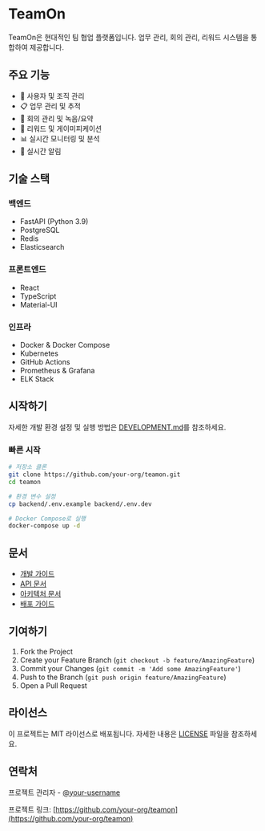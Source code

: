# TeamOn

TeamOn은 현대적인 팀 협업 플랫폼입니다. 업무 관리, 회의 관리, 리워드 시스템을 통합하여 제공합니다.

## 주요 기능

- 👥 사용자 및 조직 관리
- 📋 업무 관리 및 추적
- 🎯 회의 관리 및 녹음/요약
- 🌟 리워드 및 게이미피케이션
- 📊 실시간 모니터링 및 분석
- 🔔 실시간 알림

## 기술 스택

### 백엔드
- FastAPI (Python 3.9)
- PostgreSQL
- Redis
- Elasticsearch

### 프론트엔드
- React
- TypeScript
- Material-UI

### 인프라
- Docker & Docker Compose
- Kubernetes
- GitHub Actions
- Prometheus & Grafana
- ELK Stack

## 시작하기

자세한 개발 환경 설정 및 실행 방법은 [DEVELOPMENT.md](DEVELOPMENT.md)를 참조하세요.

### 빠른 시작
```bash
# 저장소 클론
git clone https://github.com/your-org/teamon.git
cd teamon

# 환경 변수 설정
cp backend/.env.example backend/.env.dev

# Docker Compose로 실행
docker-compose up -d
```

## 문서

- [개발 가이드](DEVELOPMENT.md)
- [API 문서](http://localhost:7000/docs)
- [아키텍처 문서](docs/ARCHITECTURE.md)
- [배포 가이드](docs/DEPLOYMENT.md)

## 기여하기

1. Fork the Project
2. Create your Feature Branch (`git checkout -b feature/AmazingFeature`)
3. Commit your Changes (`git commit -m 'Add some AmazingFeature'`)
4. Push to the Branch (`git push origin feature/AmazingFeature`)
5. Open a Pull Request

## 라이선스

이 프로젝트는 MIT 라이선스로 배포됩니다. 자세한 내용은 [LICENSE](LICENSE) 파일을 참조하세요.

## 연락처

프로젝트 관리자 - [@your-username](https://github.com/your-username)

프로젝트 링크: [https://github.com/your-org/teamon](https://github.com/your-org/teamon) 